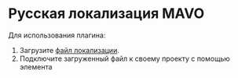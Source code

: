 # Русская локализация MAVO 

Для использования плагина:
  1. Загрузите [файл локализации](https://github.com/sharabin/mavo-locale-ru/blob/master/mavo-locale-ru.js).
  2. Подключите загруженный файл к своему проекту с помощью элемента **<script>**.
  3. Добавьте атрибут **lang="ru"** к корневому элементу **Mavo**.

**P. S.** Дополнительно нужно внести правки в файл **mavo.css**, подменив жёстко закодированные (на текущий момент) строки:

```CSS
.mv-message.mv-warning::before {
  content: "⚠️ Внимание: ";
}

.mv-message.mv-error::before {
  content: "😳 Ой! ";
}

.mv-message::before {
    content: "Уведомление: ";
}

time[property][aria-label][mv-mode="edit"].mv-empty::before {
  content: "(Нет " attr(aria-label) ")";
}
```
